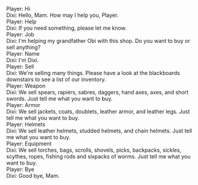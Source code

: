 Player: Hi  
Dixi: Hello, Mam. How may I help you, Player.  
Player: Help  
Dixi: If you need something, please let me know.  
Player: Job  
Dixi: I'm helping my grandfather Obi with this shop. Do you want to buy or sell anything?  
Player: Name  
Dixi: I'm Dixi.  
Player: Sell  
Dixi: We're selling many things. Please have a look at the blackboards downstairs to see a list of our inventory.  
Player: Weapon  
Dixi: We sell spears, rapiers, sabres, daggers, hand axes, axes, and short swords. Just tell me what you want to buy.  
Player: Armor  
Dixi: We sell jackets, coats, doublets, leather armor, and leather legs. Just tell me what you want to buy.  
Player: Helmets  
Dixi: We sell leather helmets, studded helmets, and chain helmets. Just tell me what you want to buy.  
Player: Equipment  
Dixi: We sell torches, bags, scrolls, shovels, picks, backpacks, sickles, scythes, ropes, fishing rods and sixpacks of worms. Just tell me what you want to buy.  
Player: Bye  
Dixi: Good bye, Mam.  
